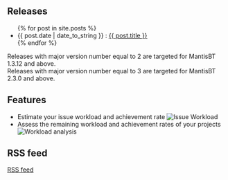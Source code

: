 ## Releases
<div>
	<ul class="posts">
		{% for post in site.posts %}
		<li>
			<span>{{ post.date | date_to_string }} : </span>
			<a href="https://mantisbt-plugins.github.io/workload{{ post.url }}" title="{{ post.title }}">{{ post.title }}</a>
		</li>
		{% endfor %}
	</ul>
</div>
<div>
	<p style="margin:0;">Releases with major version number equal to 2 are targeted for MantisBT 1.3.12 and above.</p>
	<p style="margin:0;">Releases with major version number equal to 3 are targeted for MantisBT 2.3.0 and above.</p>
</div>

## Features
<ul>
	<li>
		<span>Estimate your issue workload and achievement rate</span>
		<img alt="Issue Workload" 
			src="https://mantisbt-plugins.github.io/workload/assets/issue_custom_field_2_3_X.png" 
			title="Issue workload in MantisBT 2.3.X" />
	</li>
	<li>
		<span>Assess the remaining workload and achievement rates of your projects</span>
		<img alt="Workload analysis" 
			src="https://mantisbt-plugins.github.io/workload/assets/workload_analysis_2_3_X.png" 
			title="Workload analysis in MantisBT 2.3.X" />
	</li>
</ul>

## RSS feed
<div>
<a href="https://mantisbt-plugins.github.io/workload/atom.xml">RSS feed</a>
</div>